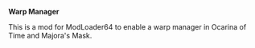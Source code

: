 **Warp Manager**

This is a mod for ModLoader64 to enable a warp manager in Ocarina of Time and Majora's Mask. 
